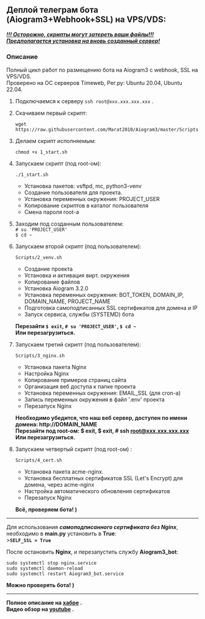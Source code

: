 ## Деплой телеграм бота (Aiogram3+Webhook+SSL) на VPS/VDS: 

<u>***!!! Осторожно, скрипты могут затереть ваши файлы!!!***</u>  
<u>***Предполагается установка на вновь созданный сервер!***</u>  

### Описание
Полный цикл работ по размещению бота на Aiogram3 c webhook, SSL на VPS/VDS.  
Проверено на ОС серверов Timeweb, Рег.ру:  Ubuntu 20.04, Ubuntu 22.04.

1. Подключаемся к серверу `ssh root@xxx.xxx.xxx.xxx` .  

2. Скачиваем первый скрипт:  
    ```
    wget https://raw.githubusercontent.com/Marat2010/Aiogram3/master/Scripts/1_start.sh
    ```

3. Делаем скрипт исполняемым:  
   ```
   chmod +x 1_start.sh
    ```

4. Запускаем скрипт (под root-ом):  
    ```
    ./1_start.sh
    ```
    - Установка пакетов: vsftpd, mc, python3-venv
    - Создание пользователя для проекта.
    - Установка переменных окружения: PROJECT_USER
    - Копирование скриптов в каталог пользователя
    - Смена пароля root-а

5. Заходим под созданным пользователем:  
    `# su 'PROJECT_USER'`  
    `$ cd ~`

6. Запускаем второй скрипт (под пользователем):  
    ```
    Scripts/2_venv.sh
    ```
    - Создание проекта
    - Установка и активация вирт. окружения
    - Копирование файлов
    - Установка Aiogram 3.2.0
    - Установка переменных окружения: BOT_TOKEN, DOMAIN_IP, DOMAIN_NAME, PROJECT_NAME
    - Подготовка самоподписанных SSL сертификатов для домена и IP
    - Запуск сервиса, службы (SYSTEMD) бота
    
    **Перезайти `$ exit`, `# su 'PROJECT_USER'`, `$ cd ~`**  
    **Или перезагрузиться.**  

7. Запускаем третий скрипт (под пользователем):  
    ```
    Scripts/3_nginx.sh
    ```
    - Установка пакета Nginx
    - Настройка Nginx
    - Копирование примеров страниц сайта
    - Организация веб доступа к папке проекта
    - Установка переменных окружения: EMAIL_SSL (для cron-а)
    - Запись переменных окружения в файл '.env' проекта
    - Перезапуск Nginx
    
    **Необходимо убедится, что наш веб сервер, доступен по имени домена: http://DOMAIN_NAME**  
    **Перезайти под root-ом: $ exit, $ exit, # ssh root@xxx.xxx.xxx.xxx**  
     **Или перезагрузиться.**  

8. Запускаем четвертый скрипт (под root-ом) :  
    ```
    Scripts/4_cert.sh
    ```
    - Установка пакета acme-nginx.
    - Установка бесплатных сертификатов SSL (Let's Encrypt) для домена, через acme-nginx
    - Настройка автоматического обновления сертификатов
    - Перезапуск Nginx

    **Всё, проверяем бота! )**
<hr>  

Для использования ***самоподписанного сертификата без Nginx***, необходимо в **main.py** установить в **True**:  
    >**`SELF_SSL = True`**  

После остановить **Nginx**, и перезапустить службу **Aiogram3_bot**:  
    
    sudo systemctl stop nginx.service
    sudo systemctl daemon-reload
    sudo systemctl restart Aiogram3_bot.service  

   **Можно проверять бота! )**
<hr>  

**Полное описание на <a href='https://habr.com/ru/articles/783398/' target='_blank'>хабре</a> .**  
**Видео обзор на [youtube](https://youtu.be/Rk9U3SrB0Go) .**  

